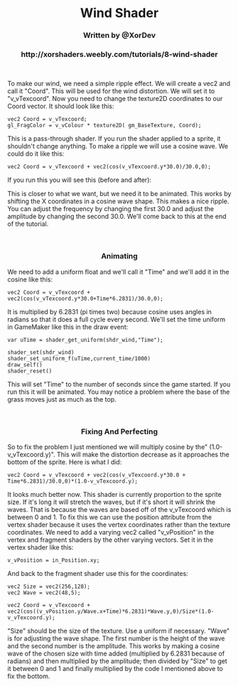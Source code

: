 <h1 align="center">Wind Shader</h1>

<h3 align="center">Written by @XorDev</h3>
<h3 align="center">http://xorshaders.weebly.com/tutorials/8-wind-shader</h3>

&nbsp;

To make our wind, we need a simple ripple effect. We will create a vec2 and call it "Coord". This will be used for the wind distortion. We will set it to "v_vTexcoord". Now you need to change the texture2D coordinates to our Coord vector. It should look like this:
 
    vec2 Coord = v_vTexcoord;
    gl_FragColor = v_vColour * texture2D( gm_BaseTexture, Coord);

This is a pass-through shader. If you run the shader applied to a sprite, it shouldn't change anything. To make a ripple we will use a cosine wave. We could do it like this:

    vec2 Coord = v_vTexcoord + vec2(cos(v_vTexcoord.y*30.0)/30.0,0);

If you run this you will see this (before and after):

This is closer to what we want, but we need it to be animated. This works by shifting the X coordinates in a cosine wave shape. This makes a nice ripple. You can adjust the frequency by changing the first 30.0 and adjust the amplitude by changing the second 30.0. We'll come back to this at the end of the tutorial.

&nbsp;

<h3 align="center">Animating</h3>

We need to add a uniform float and we'll call it "Time" and we'll add it in the cosine like this:

    vec2 Coord = v_vTexcoord + vec2(cos(v_vTexcoord.y*30.0+Time*6.2831)/30.0,0);

It is multiplied by 6.2831 (pi times two) because cosine uses angles in radians so that it does a full cycle every second.
We'll set the time uniform in GameMaker like this in the draw event:

    var uTime = shader_get_uniform(shdr_wind,"Time");

    shader_set(shdr_wind)
    shader_set_uniform_f(uTime,current_time/1000)
    draw_self()
    shader_reset()

This will set "Time" to the number of seconds since the game started. If you run this it will be animated. You may notice a problem where the base of the grass moves just as much as the top.

&nbsp;

<h3 align="center">Fixing And Perfecting</h3>

So to fix the problem I just mentioned we will multiply cosine by the" (1.0-v_vTexcoord.y)". This will make the distortion decrease as it approaches the bottom of the sprite. Here is what I did:

    vec2 Coord = v_vTexcoord + vec2(cos(v_vTexcoord.y*30.0 + Time*6.2831)/30.0,0)*(1.0-v_vTexcoord.y);

It looks much better now. This shader is currently proportion to the sprite size. If it's long it will stretch the waves, but if it's short it will shrink the waves. That is because the waves are based off of the v_vTexcoord which is between 0 and 1. To fix this we can use the position attribute from the vertex shader because it uses the vertex coordinates rather than the texture coordinates.
 We need to add a varying vec2 called "v_vPosition" in the vertex and fragment shaders by the other varying vectors. Set it in the vertex shader like this:

    v_vPosition = in_Position.xy;

And back to the fragment shader use this for the coordinates:

    vec2 Size = vec2(256,128);
    vec2 Wave = vec2(48,5);

    vec2 Coord = v_vTexcoord + vec2(cos((v_vPosition.y/Wave.x+Time)*6.2831)*Wave.y,0)/Size*(1.0-v_vTexcoord.y)​;

"Size" should be the size of the texture. Use a uniform if necessary. "Wave" is for adjusting the wave shape. The first number is the height of the wave and the second number is the amplitude. This works by making a cosine wave of the chosen size with time added (multiplied by 6.2831 because of radians) and then multiplied by the amplitude; then divided by "Size" to get it between 0 and 1 and finally multiplied by the code I mentioned above to fix the bottom.
